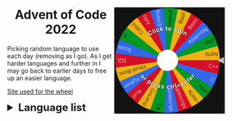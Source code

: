 <div>
    <img align="right" width="256" src=".github/wheel.png" alt="Wheel">
    <h1 align="center">Advent of Code 2022</h1>
</div>

Picking random language to use each day (removing as I go).
As I get harder languages and further in I may go back to earlier days to free up an easier language.

[Site used for the wheel](https://wheelofnames.com/)

<details>
    <summary style="font-size: x-large; font-weight: bolder">Language list</summary>
    <ul>
        <li> Assembly </li>
        <li> Bash - Day 6 </li>
        <li> Basic </li>
        <li> C - Day 5 </li>
        <li> C# </li>
        <li> C++ </li>
        <li> Cobol - Day 2</li>
        <li> Common Lisp </li>
        <li> Delphi </li>
        <li> Erlang </li>
        <li> GoLang </li>
        <li> Haskell </li>
        <li> Julia </li>
        <li> Kotlin </li>
        <li> Lua - Day 3 </li>
        <li> Perl </li>
        <li> Python </li>
        <li> Ruby </li>
        <li> Rust - Day 1 </li>
        <li> SQL </li>
        <li> Scala </li>
        <li> Typescript - Day 4 </li>
        <li> V </li>
        <li> Visual Basic </li>
        <li> Zig </li>
    </ul>
</details>
